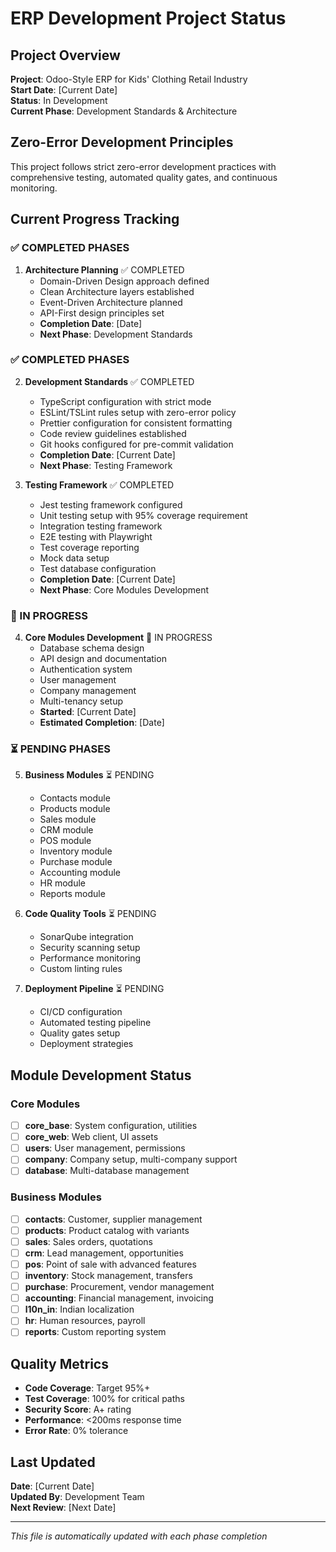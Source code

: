 # ERP Development Project Status

## Project Overview
**Project**: Odoo-Style ERP for Kids' Clothing Retail Industry  
**Start Date**: [Current Date]  
**Status**: In Development  
**Current Phase**: Development Standards & Architecture  

## Zero-Error Development Principles
This project follows strict zero-error development practices with comprehensive testing, automated quality gates, and continuous monitoring.

## Current Progress Tracking

### ✅ COMPLETED PHASES
1. **Architecture Planning** ✅ COMPLETED
   - Domain-Driven Design approach defined
   - Clean Architecture layers established
   - Event-Driven Architecture planned
   - API-First design principles set
   - **Completion Date**: [Date]
   - **Next Phase**: Development Standards

### ✅ COMPLETED PHASES
2. **Development Standards** ✅ COMPLETED
   - TypeScript configuration with strict mode
   - ESLint/TSLint rules setup with zero-error policy
   - Prettier configuration for consistent formatting
   - Code review guidelines established
   - Git hooks configured for pre-commit validation
   - **Completion Date**: [Current Date]
   - **Next Phase**: Testing Framework

3. **Testing Framework** ✅ COMPLETED
   - Jest testing framework configured
   - Unit testing setup with 95% coverage requirement
   - Integration testing framework
   - E2E testing with Playwright
   - Test coverage reporting
   - Mock data setup
   - Test database configuration
   - **Completion Date**: [Current Date]
   - **Next Phase**: Core Modules Development

### 🔄 IN PROGRESS
4. **Core Modules Development** 🔄 IN PROGRESS
   - Database schema design
   - API design and documentation
   - Authentication system
   - User management
   - Company management
   - Multi-tenancy setup
   - **Started**: [Current Date]
   - **Estimated Completion**: [Date]

### ⏳ PENDING PHASES
5. **Business Modules** ⏳ PENDING
   - Contacts module
   - Products module
   - Sales module
   - CRM module
   - POS module
   - Inventory module
   - Purchase module
   - Accounting module
   - HR module
   - Reports module

6. **Code Quality Tools** ⏳ PENDING
   - SonarQube integration
   - Security scanning setup
   - Performance monitoring
   - Custom linting rules

7. **Deployment Pipeline** ⏳ PENDING
   - CI/CD configuration
   - Automated testing pipeline
   - Quality gates setup
   - Deployment strategies

## Module Development Status

### Core Modules
- [ ] **core_base**: System configuration, utilities
- [ ] **core_web**: Web client, UI assets
- [ ] **users**: User management, permissions
- [ ] **company**: Company setup, multi-company support
- [ ] **database**: Multi-database management

### Business Modules
- [ ] **contacts**: Customer, supplier management
- [ ] **products**: Product catalog with variants
- [ ] **sales**: Sales orders, quotations
- [ ] **crm**: Lead management, opportunities
- [ ] **pos**: Point of sale with advanced features
- [ ] **inventory**: Stock management, transfers
- [ ] **purchase**: Procurement, vendor management
- [ ] **accounting**: Financial management, invoicing
- [ ] **l10n_in**: Indian localization
- [ ] **hr**: Human resources, payroll
- [ ] **reports**: Custom reporting system

## Quality Metrics
- **Code Coverage**: Target 95%+
- **Test Coverage**: 100% for critical paths
- **Security Score**: A+ rating
- **Performance**: <200ms response time
- **Error Rate**: 0% tolerance

## Last Updated
**Date**: [Current Date]  
**Updated By**: Development Team  
**Next Review**: [Next Date]

---
*This file is automatically updated with each phase completion*